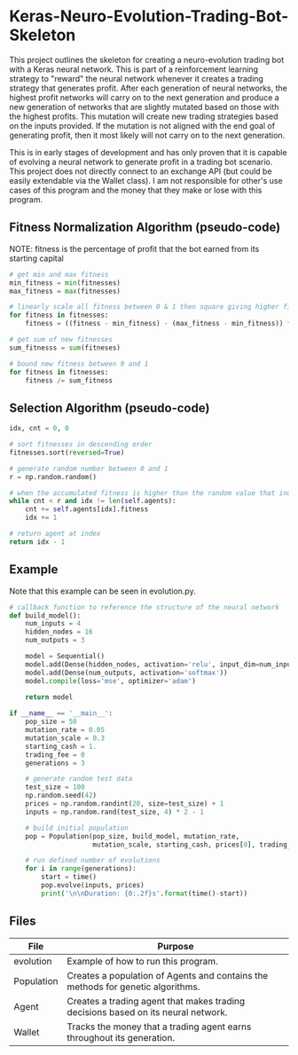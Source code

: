 # Keras-Neuro-Evolution-Trading-Bot-Skeleton
This project outlines the skeleton for creating a neuro-evolution trading bot with a Keras neural network. This is part of a reinforcement learning strategy to "reward" the neural network whenever it creates a trading strategy that generates profit. After each generation of neural networks, the highest profit networks will carry on to the next generation and produce a new generation of networks that are slightly mutated based on those with the highest profits. This mutation will create new trading strategies based on the inputs provided. If the mutation is not aligned with the end goal of generating profit, then it most likely will not carry on to the next generation.

This is in early stages of development and has only proven that it is capable of evolving a neural network to generate profit in a trading bot scenario. This project does not directly connect to an exchange API (but could be easily extendable via the Wallet class). I am not responsible for other's use cases of this program and the money that they make or lose with this program.

## Fitness Normalization Algorithm (pseudo-code)
NOTE: fitness is the percentage of profit that the bot earned from its starting capital
```Python
# get min and max fitness
min_fitness = min(fitnesses)
max_fitness = max(fitnesses)

# linearly scale all fitness between 0 & 1 then square giving higher fitness more of an edge
for fitness in fitnesses:
	fitness = ((fitness - min_fitness) - (max_fitness - min_fitness)) ** 2

# get sum of new fitnesses
sum_fitnesss = sum(fitneses)

# bound new fitness between 0 and 1 
for fitness in fitnesses:
	fitness /= sum_fitness
```

## Selection Algorithm (pseudo-code)
```Python
idx, cnt = 0, 0

# sort fitnesses in descending order
fitnesses.sort(reversed=True)

# generate random number between 0 and 1
r = np.random.random()

# when the accumulated fitness is higher than the random value that index is selected for breeding
while cnt < r and idx != len(self.agents):
    cnt += self.agents[idx].fitness
    idx += 1

# return agent at index
return idx - 1
```

## Example
Note that this example can be seen in evolution.py.
```python
# callback function to reference the structure of the neural network
def build_model():
    num_inputs = 4
    hidden_nodes = 16
    num_outputs = 3

    model = Sequential()
    model.add(Dense(hidden_nodes, activation='relu', input_dim=num_inputs))
    model.add(Dense(num_outputs, activation='softmax'))
    model.compile(loss='mse', optimizer='adam')
    
    return model

if __name__ == '__main__':
    pop_size = 50
    mutation_rate = 0.05
    mutation_scale = 0.3
    starting_cash = 1.
    trading_fee = 0
    generations = 3

    # generate random test data
    test_size = 100
    np.random.seed(42)
    prices = np.random.randint(20, size=test_size) + 1
    inputs = np.random.rand(test_size, 4) * 2 - 1

    # build initial population
    pop = Population(pop_size, build_model, mutation_rate, 
                     mutation_scale, starting_cash, prices[0], trading_fee)

    # run defined number of evolutions
    for i in range(generations):
        start = time()
        pop.evolve(inputs, prices)
        print('\n\nDuration: {0:.2f}s'.format(time()-start))
```

## Files
| File | Purpose |
| ------ | ------ |
| evolution | Example of how to run this program.  |
| Population | Creates a population of Agents and contains the methods for genetic algorithms. |
| Agent | Creates a trading agent that makes trading decisions based on its neural network. |
| Wallet | Tracks the money that a trading agent earns throughout its generation. |
